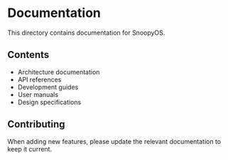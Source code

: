 # Documentation

This directory contains documentation for SnoopyOS.

## Contents
- Architecture documentation
- API references
- Development guides
- User manuals
- Design specifications

## Contributing
When adding new features, please update the relevant documentation to keep it current.
